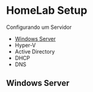 # HomeLab Setup

Configurando um Servidor

* [Windows Server](#windows-server)
* Hyper-V
* Active Directory
*  DHCP
*  DNS

## Windows Server

